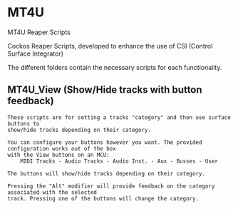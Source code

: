 # MT4U
MT4U Reaper Scripts

Cockos Reaper Scripts, developed to enhance the use of CSI (Control Surface Integrator)

The different folders contain the necessary scripts for each functionality.

MT4U_View (Show/Hide tracks with button feedback)
-------------------------------------------------
    These scripts are for setting a tracks "category" and then use surface buttons to
    show/hide tracks depending on their category.

    You can configure your buttons however you want. The provided configuration works out of the box
    with the View buttons on an MCU:
        MIDI Tracks - Audio Tracks - Audio Inst. - Aux - Busses - User
   
    The buttons will show/hide tracks depending on their category.

    Pressing the "Alt" modifier will provide feedback on the category associated with the selected
    track. Pressing one of the buttons will change the category.

    
